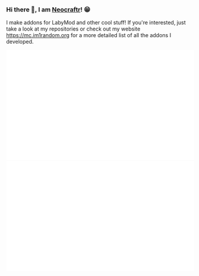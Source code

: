 ### Hi there 👋, I am [Neocraftr](https://github.com/Neocraftr)! 😁

I make addons for LabyMod and other cool stuff! If you're interested, just take a look at my repositories or check out my website https://mc.im1random.org for a more detailed list of all the addons I developed.

![](https://raw.githubusercontent.com/Neocraftr/github-stats/master/generated/overview.svg#gh-dark-mode-only)
![](https://raw.githubusercontent.com/Neocraftr/github-stats/master/generated/languages.svg#gh-dark-mode-only)
